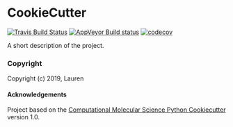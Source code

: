 CookieCutter
==============================
[//]: # (Badges)
[![Travis Build Status](https://travis-ci.org/laurennk/CookieCutter.png)](https://travis-ci.org/laurennk/CookieCutter)
[![AppVeyor Build status](https://ci.appveyor.com/api/projects/status/REPLACE_WITH_APPVEYOR_LINK/branch/master?svg=true)](https://ci.appveyor.com/project/laurennk/CookieCutter/branch/master)
[![codecov](https://codecov.io/gh/laurennk/CookieCutter/branch/master/graph/badge.svg)](https://codecov.io/gh/laurennk/CookieCutter/branch/master)

A short description of the project.

### Copyright

Copyright (c) 2019, Lauren


#### Acknowledgements
 
Project based on the 
[Computational Molecular Science Python Cookiecutter](https://github.com/molssi/cookiecutter-cms) version 1.0.
